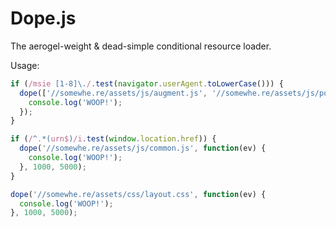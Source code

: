 Dope.js
=======

The aerogel-weight & dead-simple conditional resource loader.

Usage:
~~~ javascript
if (/msie [1-8]\./.test(navigator.userAgent.toLowerCase())) {
  dope(['//somewhe.re/assets/js/augment.js', '//somewhe.re/assets/js/polyfill.js'], function(ev) {
    console.log('WOOP!');
  });
}

if (/^.*(urn$)/i.test(window.location.href)) {
  dope('//somewhe.re/assets/js/common.js', function(ev) {
    console.log('WOOP!');
  }, 1000, 5000);
}

dope('//somewhe.re/assets/css/layout.css', function(ev) {
  console.log('WOOP!');
}, 1000, 5000);
~~~

